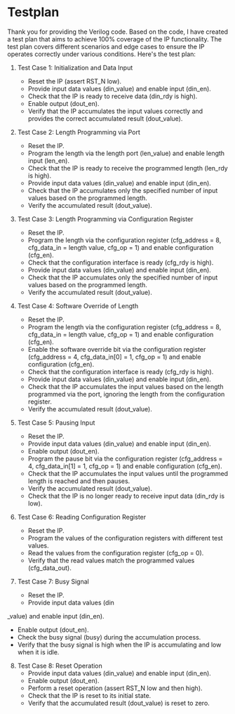 # Testplan

Thank you for providing the Verilog code. Based on the code, I have created a test plan that aims to achieve 100% coverage of the IP functionality. The test plan covers different scenarios and edge cases to ensure the IP operates correctly under various conditions. Here's the test plan:

1. Test Case 1: Initialization and Data Input

   - Reset the IP (assert RST_N low).
   - Provide input data values (din_value) and enable input (din_en).
   - Check that the IP is ready to receive data (din_rdy is high).
   - Enable output (dout_en).
   - Verify that the IP accumulates the input values correctly and provides the correct accumulated result (dout_value).

2. Test Case 2: Length Programming via Port

   - Reset the IP.
   - Program the length via the length port (len_value) and enable length input (len_en).
   - Check that the IP is ready to receive the programmed length (len_rdy is high).
   - Provide input data values (din_value) and enable input (din_en).
   - Check that the IP accumulates only the specified number of input values based on the programmed length.
   - Verify the accumulated result (dout_value).

3. Test Case 3: Length Programming via Configuration Register

   - Reset the IP.
   - Program the length via the configuration register (cfg_address = 8, cfg_data_in = length value, cfg_op = 1) and enable configuration (cfg_en).
   - Check that the configuration interface is ready (cfg_rdy is high).
   - Provide input data values (din_value) and enable input (din_en).
   - Check that the IP accumulates only the specified number of input values based on the programmed length.
   - Verify the accumulated result (dout_value).

4. Test Case 4: Software Override of Length

   - Reset the IP.
   - Program the length via the configuration register (cfg_address = 8, cfg_data_in = length value, cfg_op = 1) and enable configuration (cfg_en).
   - Enable the software override bit via the configuration register (cfg_address = 4, cfg_data_in[0] = 1, cfg_op = 1) and enable configuration (cfg_en).
   - Check that the configuration interface is ready (cfg_rdy is high).
   - Provide input data values (din_value) and enable input (din_en).
   - Check that the IP accumulates the input values based on the length programmed via the port, ignoring the length from the configuration register.
   - Verify the accumulated result (dout_value).

5. Test Case 5: Pausing Input

   - Reset the IP.
   - Provide input data values (din_value) and enable input (din_en).
   - Enable output (dout_en).
   - Program the pause bit via the configuration register (cfg_address = 4, cfg_data_in[1] = 1, cfg_op = 1) and enable configuration (cfg_en).
   - Check that the IP accumulates the input values until the programmed length is reached and then pauses.
   - Verify the accumulated result (dout_value).
   - Check that the IP is no longer ready to receive input data (din_rdy is low).

6. Test Case 6: Reading Configuration Register

   - Reset the IP.
   - Program the values of the configuration registers with different test values.
   - Read the values from the configuration register (cfg_op = 0).
   - Verify that the read values match the programmed values (cfg_data_out).

7. Test Case 7: Busy Signal
   - Reset the IP.
   - Provide input data values (din

\_value) and enable input (din_en).

- Enable output (dout_en).
- Check the busy signal (busy) during the accumulation process.
- Verify that the busy signal is high when the IP is accumulating and low when it is idle.

8. Test Case 8: Reset Operation
   - Provide input data values (din_value) and enable input (din_en).
   - Enable output (dout_en).
   - Perform a reset operation (assert RST_N low and then high).
   - Check that the IP is reset to its initial state.
   - Verify that the accumulated result (dout_value) is reset to zero.
